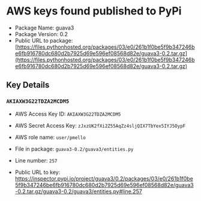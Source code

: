 # AWS keys found published to PyPi

* Package Name: guava3
* Package Version: 0.2
* Public URL to package: [https://files.pythonhosted.org/packages/03/e0/261b1f0be5f9b347246be6fb916780dc680d2b7925d69e596ef08568d82e/guava3-0.2.tar.gz](https://files.pythonhosted.org/packages/03/e0/261b1f0be5f9b347246be6fb916780dc680d2b7925d69e596ef08568d82e/guava3-0.2.tar.gz)

## Key Details

### `AKIAXW3G22TDZA2MCDM5`

* AWS Access Key ID: `AKIAXW3G22TDZA2MCDM5`
* AWS Secret Access Key: `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` 
* AWS role name: `user/pmello`
* File in package: `guava3-0.2/guava3/entities.py`
* Line number: `257`

* Public URL to key: https://inspector.pypi.io/project/guava3/0.2/packages/03/e0/261b1f0be5f9b347246be6fb916780dc680d2b7925d69e596ef08568d82e/guava3-0.2.tar.gz/guava3-0.2/guava3/entities.py#line.257


